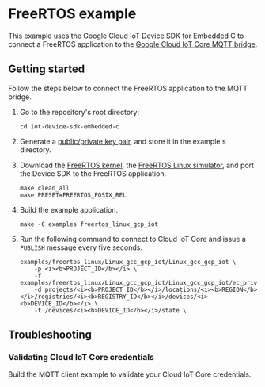 # FreeRTOS example

This example uses the Google Cloud IoT Device SDK for Embedded C to connect a FreeRTOS application to the [Google Cloud IoT Core MQTT bridge](https://cloud.google.com/iot/docs/how-tos/mqtt-bridge#iot-core-mqtt-auth-run-cpp).

## Getting started

Follow the steps below to connect the FreeRTOS application to the MQTT bridge.

1. Go to the repository's root directory:

   ```
   cd iot-device-sdk-embedded-c
   ```

1. Generate a [public/private key pair](https://cloud.google.com/iot/docs/how-tos/credentials/keys), and store it in the example's directory.

1. Download the [FreeRTOS kernel](https://www.freertos.org/index.html), the [FreeRTOS Linux simulator](https://www.freertos.org/FreeRTOS-simulator-for-Linux.html), and port the Device SDK to the FreeRTOS application.

   ```
   make clean_all
   make PRESET=FREERTOS_POSIX_REL
   ```

1. Build the example application.

   ```
   make -C examples freertos_linux_gcp_iot
   ```

1. Run the following command to connect to Cloud IoT Core and issue a `PUBLISH` message every five seconds.

   ```
   examples/freertos_linux/Linux_gcc_gcp_iot/Linux_gcc_gcp_iot \
       -p <i><b>PROJECT_ID</b></i> \
       -f examples/freertos_linux/Linux_gcc_gcp_iot/Linux_gcc_gcp_iot/ec_private.pem
       -d projects/<i><b>PROJECT_ID</b></i>/locations/<i><b>REGION</b></i>/registries/<i><b>REGISTRY_ID</b></i>/devices/<i><b>DEVICE_ID</b></i> \
       -t /devices/<i><b>DEVICE_ID</b></i>/state \
   ```

## Troubleshooting

### Validating Cloud IoT Core credentials

Build the MQTT client example to validate your Cloud IoT Core credentials.
